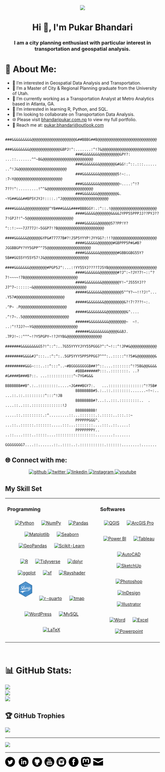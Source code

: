 <div align="center">
<img src="https://rishavanand.github.io/static/images/greetings.gif" align="center" style="width: 100%, height: 50%" />
</div>  

<h1 align="center">Hi 👋, I'm Pukar Bhandari</h1>
<h3 align="center">I am a city planning enthusiast with particular interest in transportation and geospatial analysis.</h3>

# 💫 About Me:
- 🔭 I’m interested in Geospatial Data Analysis and Transportation.<br>
- 🌱 I’m a Master of City & Regional Planning graduate from the University of Utah.<br>
- 🚗 I’m currently working as a Transportation Analyst at Metro Analytics based in Atlanta, GA.<br>
- 🤝 I’m interested in learning R, Python, and SQL.<br>
- 👯 I’m looking to collaborate on Transportation Data Analysis.<br>
- 🌐 Please visit [bhandaripukar.com.np](https://bhandaripukar.com.np) to view my full portfolio.<br>
- 💬 Reach me at:  [pukar.bhandari@outlook.com](mailto:pukar.bhandari@outlook.com)<br>

```
                                ###&&&&&&&&&@@@@@@@@@@@@@@@@@@@@&##BBBG##B@@@@@@@@@@@@@@@@@@@@@@@@@@@
                                ###&&&&&&&&@@@@@@@@@@@@@@&BPJ!^:.......:^!7&@@@@@@@@@@@@@@@@@@@@@@@@@
                                ###&&&&&&&&@@@@@@@@@&PY?:    ...::.......^^~B&@@@@@@@@@@@@@@@@@@@@@@@
                                ###&&&&&&&&@@@@@@@&#&G!:^::.:::......    ..^!J&@@@@@@@@@@@@@@@@@@@@@@
                                ###&&&&&&&&@@@@@@@@5!~:..                  :7~Y@@@@@@@@@@@@@@@@@@@@@@
                                ###&&&&&&&&@@@@@@@@@~....:^!?7??!^:.........!^^&@@@@@@@@@@@@@@@@@@@@@
                                ###&&&&&&&@@@@@@@@@&. ~YG##&&&##BP5YJYJ!::::.:^J@@@@@@@@@@@@@@@@@@@@@
                                ####&&&&&@@@@@@@@@@@^YB###&&&&####BBBGGY:.:^::.!@@@@@@@@@@@@@@@@@@@@@
                                ####&&&&&@@@@@@@&&&&JYPP55PPPJJ??PYJ??7!GPJ?!^~5@@@@@@@@@@@@@@@@@@@@@
                                ####&&&&&&@@@@@@57?PP!Y?^::!:~~~7J777J!~5GGP7!?B@@@@@@@@@@@@@@@@@@@@@
                                ####&&&&&&@@@@@@&YP&#77777B#?!J5P5YYYP!JYYGG?:!!?@@@@@@@@@@@@@@@@@@@@
                                ####&&&&&&@@@@@@@#GBPPP5P#&#B?JGGBBGPY?YY5GPP^^75@@@@@@@@@@@@@@@@@@@@
                                ####&&&&&&&@@@@@@@@#GBBGGBG55Y?5B##GG55YY55Y57!J&@@@@@@@@@@@@@@@@@@@@
                                ####&&&&&&&@@@@@@@@#PGP5J^:...:!YY55YJ????7J5YB@@@@@@@@@@@@@@@@@@@@@@
                                ####&&&&&&&@@@@@@@@#?J^:~?JY?7!~::^?7!~~~~!7B@@@@@@@@@@@@@@@@@@@@@@@@
                                ####&&&&&&&&@@@@@@@@Y!~^J555YJ??J7^7~::::::~&@@@@@@@@@@@@@@@@@@@@@@@@
                                #####&&&&&&&@@@@@@@@@5^^Y?~~!!?J!^...     .Y57#@@@@@@@@@@@@@@@@@@@@@@
                                #####&&&&&&&&@@@@@@@@@&?!7!7??!~:.       .^P~ .P@@@@@@@@@@@@@@@@@@@@@
                                #####&&&&&&&&&@@@@@@@@@&^....           .^!7~..5@@@@@@@@@@@@@@@@@@@@@
                                ######&&&&&&&&&@@@@@@@@~  ~!.       ..:^!?JJ?~~YG@@@@@@@@@@@@@@@@@@@@
                                ######&&&&&&&&&@@@@&&BJ. .7PJ!~::^^^~!?Y5PGPY~!?JYYB&@@@@@@@@@@@@@@@@
                                #######&&&&&&&&G5?!^::^:..7G55YYYYJYY55PGGG?^:^~!::^!JP#&@@@@@@@@@@@@
                                ########&&&&#J^:::..:^:^:..5GP5YYY5PP5PPGG7^^^:..:::::^!?5#&@@@@@@@@&
                                #########&&G~:::..::^:::^..~#BGGGGGGGGB##?^::....::::::::^!?5B&@@&&&&
                                #BBB######P:::..::::::::. ..?#&####B###B?::. ...::::::::::::^~7YG#&&&
                                BBBBBBB##B^.:..:::::::::.....~JG###BGY7:.   ...::::::::::::::::^!?5B#
                                BBBBBBBB#5.:..::.::::::::.......~!~:..     ...::.::.:::::::::^:::^!JB
                                BBBBBBBB#?...:..:::.:::::::::..  .       ....::..:::.::::::::::::::!J
                                BBBBBBBBB! .....::.:::::::::.:^.........::...:::::::.:.:::::..:::.::~
                                PPPPPPGGG^. ...::..::::::.:::::::.....:::...::::::::....:::..::.....:
                                PPPPPPPPY.. ..::....::::..:::::....::::::::::::::::::........:.......
                                GGGGGGGG7....::.......::..::::..:.:::::::::::.:::::::........:.......
```
    
## 🌐 Connect with me: 
<div align="center">
<a href="https://github.com/ar-puuk" target="_blank">
<img src=https://img.shields.io/badge/github-%2324292e.svg?&style=for-the-badge&logo=github&logoColor=white alt=github style="margin-bottom: 5px;" />
</a>
<a href="https://twitter.com/ar_puuk" target="_blank">
<img src=https://img.shields.io/badge/twitter-%2300acee.svg?&style=for-the-badge&logo=twitter&logoColor=white alt=twitter style="margin-bottom: 5px;" />
</a>
<a href="https://linkedin.com/in/arpuuk" target="_blank">
<img src=https://img.shields.io/badge/linkedin-%231E77B5.svg?&style=for-the-badge&logo=linkedin&logoColor=white alt=linkedin style="margin-bottom: 5px;" />
</a>
<a href="https://instagram.com/arpuuk" target="_blank">
<img src=https://img.shields.io/badge/instagram-%23000000.svg?&style=for-the-badge&logo=instagram&logoColor=white alt=instagram style="margin-bottom: 5px;" />
</a>
<a href="https://www.youtube.com/@arpuuk" target="_blank">
<img src=https://img.shields.io/badge/youtube-%23EE4831.svg?&style=for-the-badge&logo=youtube&logoColor=white alt=youtube style="margin-bottom: 5px;" />
</a>  
</div>

## My Skill Set  
<table><tr><td valign="top" width="60%">

### Programming  
<div align="center">  
<a href="https://www.python.org/" target="Python"><img style="margin: 10px" src="https://profilinator.rishav.dev/skills-assets/python-original.svg" alt="Python" height="50" /></a>
<a href="https://numpy.org/" target="_blank"><img style="margin: 10px" src="https://user-images.githubusercontent.com/50221806/86498201-a8bd8680-bd39-11ea-9d08-66b610a8dc01.png" alt="NumPy" height="50" /></a>
<a href="https://pandas.pydata.org/" target="_blank"><img style="margin: 10px" src="https://pandas.pydata.org/static/img/favicon_white.ico" alt="Pandas" height="50" /></a>
<a href="https://matplotlib.org/" target="_blank"><img style="margin: 10px" src="https://upload.wikimedia.org/wikipedia/commons/thumb/8/84/Matplotlib_icon.svg/1024px-Matplotlib_icon.svg.png" alt="Matplotlib" height="50" /></a>
<a href="https://seaborn.pydata.org/" target="_blank"><img style="margin: 10px" src="https://user-images.githubusercontent.com/315810/92161415-9e357100-edfe-11ea-917d-f9e33fd60741.png" alt="Seaborn" height="50" /></a>
<a href="https://geopandas.org/" target="_blank"><img style="margin: 10px" src="https://geopandas.org/en/stable/_images/geopandas_icon.png" alt="GeoPandas" height="50" /></a>
<a href="https://scikit-learn.org/" target="_blank"><img style="margin: 10px" src="https://upload.wikimedia.org/wikipedia/commons/thumb/0/05/Scikit_learn_logo_small.svg/1200px-Scikit_learn_logo_small.svg.png" alt="Scikit-Learn" height="50" /></a>
<!---
<a href="https://pytorch.org/" target="_blank"><img style="margin: 10px" src="https://profilinator.rishav.dev/skills-assets/pytorch-icon.svg" alt="pytorch" height="50" 
/></a>
<a href="https://keras.io/" target="_blank"><img style="margin: 10px" src="https://upload.wikimedia.org/wikipedia/commons/thumb/a/ae/Keras_logo.svg/1200px-Keras_logo.svg.png" alt="Keras" height="50" 
/></a>
<a href="https://www.tensorflow.org/" target="_blank"><img style="margin: 10px" src="https://upload.wikimedia.org/wikipedia/commons/thumb/2/2d/Tensorflow_logo.svg/957px-Tensorflow_logo.svg.png" alt="TensorFlow" height="50" 
/></a>
--->

<a href="https://www.r-project.org/" target="_blank"><img style="margin: 10px" src="https://profilinator.rishav.dev/skills-assets/r.svg" alt="R" height="50" /></a>
<a href="https://www.tidyverse.org/" target="_blank"><img style="margin: 10px" src="https://www.tidyverse.org/images/hex-tidyverse.png" alt="Tidyverse" height="50" /></a>
<a href="https://dplyr.tidyverse.org/" target="_blank"><img style="margin: 10px" src="https://d33wubrfki0l68.cloudfront.net/621a9c8c5d7b47c4b6d72e8f01f28d14310e8370/193fc/css/images/hex/dplyr.png" alt="dplyr" height="50" /></a>
<a href="https://ggplot2.tidyverse.org/" target="_blank"><img style="margin: 10px" src="https://d33wubrfki0l68.cloudfront.net/2c6239d311be6d037c251c71c3902792f8c4ddd2/12f67/css/images/hex/ggplot2.png" alt="ggplot" height="50" /></a>
<a href="https://r-spatial.github.io/sf/" target="_blank"><img style="margin: 10px" src="https://rgeomatic.hypotheses.org/files/2021/02/card_logo-1038x576.png" alt="sf" height="50" /></a>
<a href="https://www.rayshader.com/" target="_blank"><img style="margin: 10px" src="https://www.rayshader.com/reference/figures/raylogosmall.png" alt="Rayshader" height="50" /></a>  
<a href="https://shiny.posit.co/r/getstarted/shiny-basics/lesson1" target="_blank"><img style="margin: 10px" src="https://github.com/rstudio/shiny/blob/main/man/figures/logo.png" alt="r-shiny" height="50" /></a>
<a href="https://quarto.org/" target="_blank"><img style="margin: 10px" src="https://quarto-dev.github.io/quarto-r/logo.png" alt="r-quarto" height="50" /></a>
<a href="https://www.jstatsoft.org/article/view/v084i06" target="_blank"><img style="margin: 10px" src="http://rzine.fr/publication/20180420_tmap_package/featured.png" alt="tmap" height="50" /></a>


<a href="https://wordpress.com/" target="_blank"><img style="margin: 10px" src="https://profilinator.rishav.dev/skills-assets/wordpress.png" alt="WordPress" height="50" /></a>
<a href="https://www.mysql.com/" target="_blank"><img style="margin: 10px" src="https://profilinator.rishav.dev/skills-assets/mysql-original-wordmark.svg" alt="MySQL" height="50" /></a>
<!---
<a href="https://www.postgresql.org/" target="_blank"><img style="margin: 10px" src="https://profilinator.rishav.dev/skills-assets/postgresql-original-wordmark.svg" alt="PostgreSQL" height="50" /></a>  
--->
<a href="https://www.latex-project.org/" target="_blank"><img style="margin: 10px" src="https://profilinator.rishav.dev/skills-assets/latex.png" alt="LaTeX" height="50" /></a>  
</div>

</td><td valign="top" width="40%">



### Softwares  
<div align="center">
<a href="https://qgis.org/en/site/" target="_blank"><img style="margin: 10px" src="https://upload.wikimedia.org/wikipedia/commons/thumb/9/91/QGIS_logo_new.svg/1200px-QGIS_logo_new.svg.png" alt="QGIS" height="50" /></a>
<a href="https://www.esri.com/en-us/arcgis/products/arcgis-pro/overview" target="_blank"><img style="margin: 10px" src="https://spatialvision.com.au/wp-content/uploads/2021/05/Transition-to-ArcGIS-Pro-1030x1030.png" alt="ArcGIS Pro" height="50" /></a>  

<a href="https://powerbi.microsoft.com/en-us/" target="_blank"><img style="margin: 10px" src="https://logos-world.net/wp-content/uploads/2022/02/Microsoft-Power-BI-Symbol.png" alt="Power BI" height="50" /></a>
<a href="https://www.tableau.com/" target="_blank"><img style="margin: 10px" src="https://profilinator.rishav.dev/skills-assets/tableau.svg" alt="Tableau" height="50" /></a>  
  
<a href="https://www.autodesk.com/products/autocad/overview" target="_blank"><img style="margin: 10px" src="https://www.softexia.com/wp-content/uploads/2022/03/Autodesk-AutoCAD-logo-256x256.png" alt="AutoCAD" height="50" /></a>
<a href="http://www.sketchup.com/" target="_blank"><img style="margin: 10px" src="https://www.sketchupaustralia.com.au/wp-content/uploads/SketchUp-Mark-1200pxl-RGB-941x1024.png" alt="SketchUp" height="50" /></a>  

<a href="https://www.adobe.com/in/products/photoshop.html" target="_blank"><img style="margin: 10px" src="https://profilinator.rishav.dev/skills-assets/photoshop-plain.svg" alt="Photoshop" height="50" /></a>
<a href="https://www.adobe.com/in/products/indesign.html" target="_blank"><img style="margin: 10px" src="https://profilinator.rishav.dev/skills-assets/adobeindesign.svg" alt="InDesign" height="50" /></a>
<a href="https://www.adobe.com/in/products/illustrator.html" target="_blank"><img style="margin: 10px" src="https://profilinator.rishav.dev/skills-assets/adobe_illustrator-icon.svg" alt="Illustrator" height="50" /></a>  

<a href="https://www.microsoft.com/en-us/microsoft-365/word" target="_blank"><img style="margin: 10px" src="https://upload.wikimedia.org/wikipedia/commons/thumb/f/fd/Microsoft_Office_Word_%282019%E2%80%93present%29.svg/2203px-Microsoft_Office_Word_%282019%E2%80%93present%29.svg.png" alt="Word" height="50" /></a>
<a href="https://www.microsoft.com/en-us/microsoft-365/excel" target="_blank"><img style="margin: 10px" src="https://upload.wikimedia.org/wikipedia/commons/thumb/3/34/Microsoft_Office_Excel_%282019%E2%80%93present%29.svg/2203px-Microsoft_Office_Excel_%282019%E2%80%93present%29.svg.png" alt="Excel" height="50" /></a>
<a href="https://www.microsoft.com/en-us/microsoft-365/powerpoint" target="_blank"><img style="margin: 10px" src="https://upload.wikimedia.org/wikipedia/commons/3/3b/Microsoft_PowerPoint_Logo.png" alt="Powerpoint" height="50" /></a>
</div>

<!---
</td><td valign="top" width="33%">

### Spotify  
<img src="https://spotify-github-profile.vercel.app/api/view?uid=31mzy3vszvpt2g26zy3un5kgwxli&cover_image=true&theme=default&show_offline=false&background_color=121212&bar_color_cover=false" align="center" style="width: 100%" />


</td></tr></table>  

<br/> 
--->
</td></tr></table>  

<br/>  

# 📊 GitHub Stats:
![](https://github-readme-stats.vercel.app/api?username=ar-puuk&theme=darcula&hide_border=false&include_all_commits=true&count_private=true)<br/>
![](https://github-readme-streak-stats.herokuapp.com/?user=ar-puuk&theme=darcula&hide_border=false)<br/>
![](https://github-readme-stats.vercel.app/api/top-langs/?username=ar-puuk&theme=darcula&hide_border=false&include_all_commits=true&count_private=true&layout=compact)

## 🏆 GitHub Trophies
![](https://github-profile-trophy.vercel.app/?username=ar-puuk&theme=dracula&no-frame=false&no-bg=true&margin-w=4)

---
[![](https://visitcount.itsvg.in/api?id=ar-puuk&icon=5&color=12)](https://visitcount.itsvg.in)


---
[![alt text][1.1]][1]  &nbsp; [![alt text][2.1]][2] &nbsp; [![alt text][3.1]][3]&nbsp; [![alt text][4.1]][4]&nbsp; [![alt text][5.1]][5]&nbsp; [![alt text][6.1]][6]&nbsp; [![alt text][7.1]][7]&nbsp; [![alt text][8.1]][8]
  
<!-- social icons-->
[1.1]: icons/twitter-4-32.png
[2.1]: icons/linkedin-4-32.png
[3.1]: icons/github-9-32.png
[4.1]: icons/youtube-4-32.png
[5.1]: icons/instagram-4-32.png
[6.1]: icons/facebook-4-32.png
[7.1]: icons/mastodon-4-32.png
[8.1]: icons/envelope-closed-32.png


<!-- links to social-->
[1]: https://twitter.com/ar-puuk
[2]: https://www.linkedin.com/in/arpuuk/
[3]: https://github.com/ar-puuk
[4]: https://youtube.com/@arpuuk
[5]: https://www.instagram.com/ar_puuk/
[6]: https://www.facebook.com/arpuuk/
[7]: https://urbanists.social/@arpuuk
[8]: mailto:pukar.bhandari@outlook.com

<!---
ar-puuk/ar-puuk is a ✨ special ✨ repository because its `README.md` (this file) appears on your GitHub profile.
You can click the Preview link to take a look at your changes.
--->

